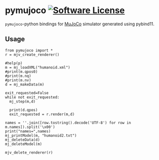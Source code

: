 # pymujoco [![Software License](https://img.shields.io/hexpm/l/plug.svg)](https://www.apache.org/licenses/LICENSE-2.0) 

`pymujoco`-python bindings for [MuJoCo](http://mujoco.org/) simulator generated using pybind11.

## Usage

```
from pymujoco import *
r = mjv_create_renderer()

#help(p)
m = mj_loadXML("humanoid.xml")
#print(m.qpos0)
#print(m.nq)
#print(m.nv)
d = mj_makeData(m)

exit_requested=False
while not exit_requested:
  mj_step(m,d)
  
  print(d.qpos)
  exit_requested = r.render(m,d)
  
names = ''.join([row.tostring().decode('UTF-8') for row in m.names]).split('\x00')
print("names=",names)
mj_printModel(m, "humanoid2.txt")
mj_deleteData(d)
mj_deleteModel(m)

mjv_delete_renderer(r)
```
